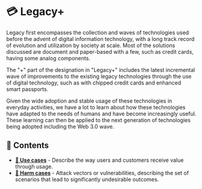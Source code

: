 # 💳 Legacy+

Legacy first encompasses the collection and waves of technologies used before the advent of digital information technology, with a long track record of evolution and utilization by society at scale. Most of the solutions discussed are document and paper-based with a few, such as credit cards, having some analog components.

The "+" part of the designation in "Legacy+" includes the latest incremental wave of improvements to the existing legacy technologies through the use of digital technology, such as with chipped credit cards and enhanced smart passports.

Given the wide adoption and stable usage of these technologies in everyday activities, we have a lot to learn about how these technologies have adapted to the needs of humans and have become increasingly useful. These learning can then be applied to the next generation of technologies being adopted including the Web 3.0 wave.

## 🌳 Contents

* [**💪 Use cases**](../web3/uses/) - Describe the way users and customers receive value through usage.
* [**🤕 Harm cases**](harms/) - Attack vectors or vulnerabilities, describing the set of scenarios that lead to significantly undesirable outcomes.
